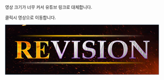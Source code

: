 영상 크기가 너무 커서 유튜브 링크로 대체합니다.

클릭시 영상으로 이동합니다.

[![sample](./Docs/img/REVISION.png)](https://www.youtube.com/watch?v=kGukikHSh3s&feature=youtu.be)
